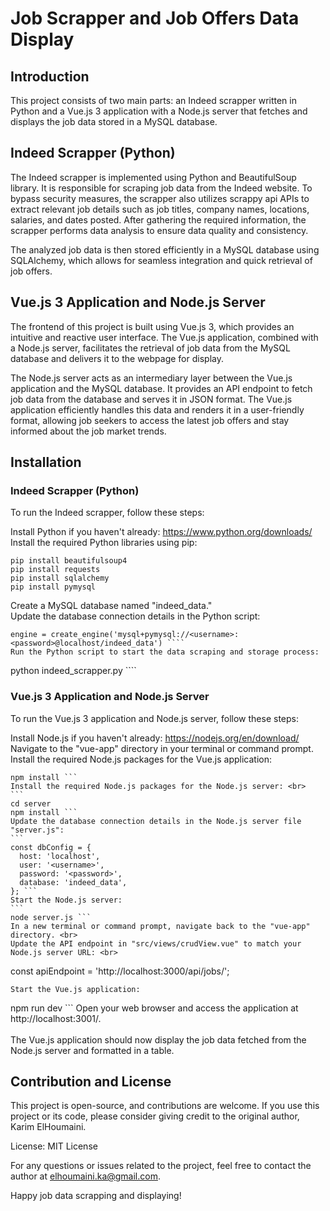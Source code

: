 # Job Scrapper and Job Offers Data Display

## Introduction

This project consists of two main parts: an Indeed scrapper written in Python and a Vue.js 3 application with a Node.js server that fetches and displays the job data stored in a MySQL database.

## Indeed Scrapper (Python)

The Indeed scrapper is implemented using Python and BeautifulSoup library. It is responsible for scraping job data from the Indeed website. To bypass security measures, the scrapper also utilizes scrappy api APIs to extract relevant job details such as job titles, company names, locations, salaries, and dates posted. After gathering the required information, the scrapper performs data analysis to ensure data quality and consistency.

The analyzed job data is then stored efficiently in a MySQL database using SQLAlchemy, which allows for seamless integration and quick retrieval of job offers.

## Vue.js 3 Application and Node.js Server

The frontend of this project is built using Vue.js 3, which provides an intuitive and reactive user interface. The Vue.js application, combined with a Node.js server, facilitates the retrieval of job data from the MySQL database and delivers it to the webpage for display.

The Node.js server acts as an intermediary layer between the Vue.js application and the MySQL database. It provides an API endpoint to fetch job data from the database and serves it in JSON format. The Vue.js application efficiently handles this data and renders it in a user-friendly format, allowing job seekers to access the latest job offers and stay informed about the job market trends.

## Installation

### Indeed Scrapper (Python)
To run the Indeed scrapper, follow these steps:

Install Python if you haven't already: https://www.python.org/downloads/
Install the required Python libraries using pip:

```
pip install beautifulsoup4
pip install requests
pip install sqlalchemy
pip install pymysql
```
Create a MySQL database named "indeed_data." <br>
Update the database connection details in the Python script:
```
engine = create_engine('mysql+pymysql://<username>:<password>@localhost/indeed_data') ````
Run the Python script to start the data scraping and storage process:
```
python indeed_scrapper.py ````

### Vue.js 3 Application and Node.js Server
To run the Vue.js 3 application and Node.js server, follow these steps:

Install Node.js if you haven't already: https://nodejs.org/en/download/ <br>
Navigate to the "vue-app" directory in your terminal or command prompt. <br>
Install the required Node.js packages for the Vue.js application: <br>
````
npm install ```
Install the required Node.js packages for the Node.js server: <br>
```
cd server
npm install ```
Update the database connection details in the Node.js server file "server.js":
```
const dbConfig = {
  host: 'localhost',
  user: '<username>',
  password: '<password>',
  database: 'indeed_data',
}; ```
Start the Node.js server:
```
node server.js ```
In a new terminal or command prompt, navigate back to the "vue-app" directory. <br>
Update the API endpoint in "src/views/crudView.vue" to match your Node.js server URL: <br>
````
const apiEndpoint = 'http://localhost:3000/api/jobs/';
```
Start the Vue.js application:
```
npm run dev ```
Open your web browser and access the application at http://localhost:3001/.  <br> <br>
The Vue.js application should now display the job data fetched from the Node.js server and formatted in a table.

## Contribution and License

This project is open-source, and contributions are welcome. If you use this project or its code, please consider giving credit to the original author, Karim ElHoumaini.

License: MIT License

For any questions or issues related to the project, feel free to contact the author at elhoumaini.ka@gmail.com.

Happy job data scrapping and displaying!
